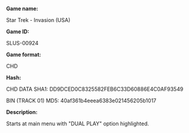 **Game name:**

Star Trek - Invasion (USA)

**Game ID:**

SLUS-00924

**Game format:**

CHD

**Hash:**

CHD DATA SHA1: DD9DCED0C8325582FEB6C33D60886E4C0AF93549

BIN (TRACK 01) MD5: 40af361b4eeea6383e021456205b1017

**Description:**

Starts at main menu with "DUAL PLAY" option highlighted.
